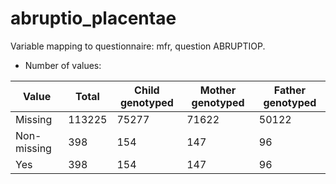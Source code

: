 # abruptio_placentae
Variable mapping to questionnaire: mfr, question ABRUPTIOP.
- Number of values:

| Value | Total | Child genotyped | Mother genotyped | Father genotyped |
| ----- | ----- | --------------- | ---------------- | ---------------- |
| Missing | 113225 | 75277 | 71622 | 50122 |
| Non-missing | 398 | 154 | 147 | 96 |
| Yes | 398 | 154 | 147 |96 |



